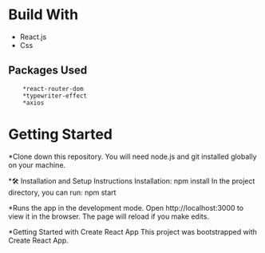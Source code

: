 # Build With
- React.js
- Css
## Packages Used
```
    *react-router-dom
    *typewriter-effect
    *axios
```
# Getting Started
*Clone down this repository. You will need node.js and git installed globally on your machine.

*:hammer_and_wrench: Installation and Setup Instructions Installation: npm install
In the project directory, you can run: npm start

*Runs the app in the development mode. Open http://localhost:3000 to view it in the browser. The page will reload if you make edits.


*Getting Started with Create React App
This project was bootstrapped with Create React App.
